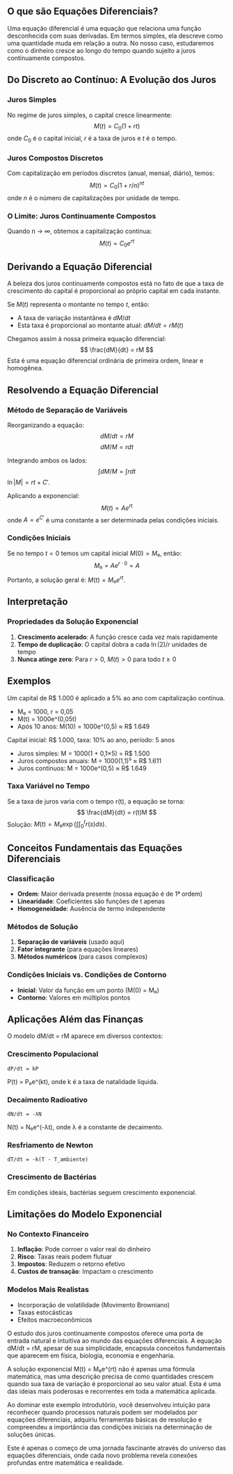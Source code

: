 ## O que são Equações Diferenciais?

Uma equação diferencial é uma equação que relaciona uma função desconhecida com suas derivadas. Em termos simples, ela descreve como uma quantidade muda em relação a outra. No nosso caso, estudaremos como o dinheiro cresce ao longo do tempo quando sujeito a juros continuamente compostos.

## Do Discreto ao Contínuo: A Evolução dos Juros

### Juros Simples
No regime de juros simples, o capital cresce linearmente:
$$
M(t) = C_0(1 + rt)
$$
onde $C_0$ é o capital inicial, $r$ é a taxa de juros e $t$ é o tempo.

### Juros Compostos Discretos
Com capitalização em períodos discretos (anual, mensal, diário), temos:
$$
M(t) = C_0(1 + r/n)^{nt}
$$
onde $n$ é o número de capitalizações por unidade de tempo.

### O Limite: Juros Continuamente Compostos
Quando n → ∞, obtemos a capitalização contínua:
$$
M(t) = C_0e^{rt}
$$

## Derivando a Equação Diferencial

A beleza dos juros continuamente compostos está no fato de que a taxa de crescimento do capital é proporcional ao próprio capital em cada instante.

Se $M(t)$ representa o montante no tempo $t$, então:
- A taxa de variação instantânea é $dM/dt$
- Esta taxa é proporcional ao montante atual: $dM/dt = rM(t)$

Chegamos assim à nossa primeira equação diferencial:
$$
\frac{dM}{dt} = rM
$$
Esta é uma equação diferencial ordinária de primeira ordem, linear e homogênea.

## Resolvendo a Equação Diferencial

### Método de Separação de Variáveis

Reorganizando a equação:
$$
dM/dt = rM
$$
$$
dM/M = r dt
$$

Integrando ambos os lados:
$$
\int  dM/M = \int r dt
$$
$\ln|M| = rt + C'$.

Aplicando a exponencial:
$$
M(t) = Ae^{rt}
$$
onde $A = e^{C'}$ é uma constante a ser determinada pelas condições iniciais.

### Condições Iniciais

Se no tempo $t = 0$ temos um capital inicial $M(0) = M₀$, então:
$$
M₀ = Ae^{r·0} = A
$$

Portanto, a solução geral é: $M(t) = M₀e^{rt}$.

## Interpretação

### Propriedades da Solução Exponencial
1. **Crescimento acelerado**: A função cresce cada vez mais rapidamente
2. **Tempo de duplicação**: O capital dobra a cada $\ln(2)/r$ unidades de tempo
3. **Nunca atinge zero**: Para $r > 0$, $M(t) > 0$ para todo $t \geq 0$

## Exemplos

Um capital de R$ 1.000 é aplicado a 5% ao ano com capitalização contínua.
- M₀ = 1000, r = 0,05
- M(t) = 1000e^(0,05t)
- Após 10 anos: M(10) = 1000e^(0,5) ≈ R$ 1.649

Capital inicial: R$ 1.000, taxa: 10% ao ano, período: 5 anos

- Juros simples: M = 1000(1 + 0,1×5) = R$ 1.500
- Juros compostos anuais: M = 1000(1,1)⁵ ≈ R$ 1.611
- Juros contínuos: M = 1000e^(0,5) ≈ R$ 1.649

### Taxa Variável no Tempo
Se a taxa de juros varia com o tempo r(t), a equação se torna:
$$
\frac{dM}{dt} = r(t)M
$$
Solução: $M(t) = M₀ \exp\left(\int∫_0^t r(s)ds\right)$.

## Conceitos Fundamentais das Equações Diferenciais

### Classificação
- **Ordem**: Maior derivada presente (nossa equação é de 1ª ordem)
- **Linearidade**: Coeficientes são funções de t apenas
- **Homogeneidade**: Ausência de termo independente

### Métodos de Solução
1. **Separação de variáveis** (usado aqui)
2. **Fator integrante** (para equações lineares)
3. **Métodos numéricos** (para casos complexos)

### Condições Iniciais vs. Condições de Contorno
- **Inicial**: Valor da função em um ponto (M(0) = M₀)
- **Contorno**: Valores em múltiplos pontos

## Aplicações Além das Finanças

O modelo dM/dt = rM aparece em diversos contextos:

### Crescimento Populacional
```
dP/dt = kP
```
P(t) = P₀e^(kt), onde k é a taxa de natalidade líquida.

### Decaimento Radioativo
```
dN/dt = -λN
```
N(t) = N₀e^(-λt), onde λ é a constante de decaimento.

### Resfriamento de Newton
```
dT/dt = -k(T - T_ambiente)
```

### Crescimento de Bactérias
Em condições ideais, bactérias seguem crescimento exponencial.

## Limitações do Modelo Exponencial

### No Contexto Financeiro
1. **Inflação**: Pode corroer o valor real do dinheiro
2. **Risco**: Taxas reais podem flutuar
3. **Impostos**: Reduzem o retorno efetivo
4. **Custos de transação**: Impactam o crescimento

### Modelos Mais Realistas
- Incorporação de volatilidade (Movimento Browniano)
- Taxas estocásticas
- Efeitos macroeconômicos


O estudo dos juros continuamente compostos oferece uma porta de entrada natural e intuitiva ao mundo das equações diferenciais. A equação dM/dt = rM, apesar de sua simplicidade, encapsula conceitos fundamentais que aparecem em física, biologia, economia e engenharia.

A solução exponencial M(t) = M₀e^(rt) não é apenas uma fórmula matemática, mas uma descrição precisa de como quantidades crescem quando sua taxa de variação é proporcional ao seu valor atual. Esta é uma das ideias mais poderosas e recorrentes em toda a matemática aplicada.

Ao dominar este exemplo introdutório, você desenvolveu intuição para reconhecer quando processos naturais podem ser modelados por equações diferenciais, adquiriu ferramentas básicas de resolução e compreendeu a importância das condições iniciais na determinação de soluções únicas.

Este é apenas o começo de uma jornada fascinante através do universo das equações diferenciais, onde cada novo problema revela conexões profundas entre matemática e realidade.